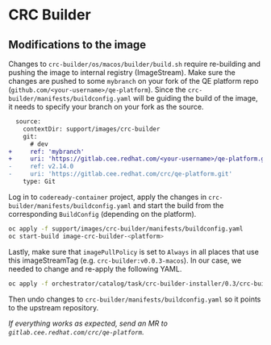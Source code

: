 # CRC Builder

## Modifications to the image

Changes to `crc-builder/os/macos/builder/build.sh` require re-building and pushing the image to internal registry (ImageStream). Make sure the changes are pushed to some `mybranch` on your fork of the QE platform repo (`github.com/<your-username>/qe-platform`). Since the `crc-builder/manifests/buildconfig.yaml` will be guiding the build of the image, it needs to specify your branch on your fork as the source. 

```diff
  source:
    contextDir: support/images/crc-builder
    git:
      # dev
+     ref: 'mybranch'
+     uri: 'https://gitlab.cee.redhat.com/<your-username>/qe-platform.git'
-     ref: v2.14.0
-     uri: 'https://gitlab.cee.redhat.com/crc/qe-platform.git'
    type: Git
```

Log in to `codeready-container` project, apply the changes in `crc-builder/manifests/buildconfig.yaml` and start the build from the corresponding `BuildConfig` (depending on the platform).

```bash
oc apply -f support/images/crc-builder/manifests/buildconfig.yaml
oc start-build image-crc-builder-<platform>
```

Lastly, make sure that `imagePullPolicy` is set to `Always` in all places that use this imageStreamTag (e.g. `crc-builder:v0.0.3-macos`). In our case, we needed to change and re-apply the following YAML. 

```bash
oc apply -f orchestrator/catalog/task/crc-builder-installer/0.3/crc-builder-installer.yaml
```

Then undo changes to `crc-builder/manifests/buildconfig.yaml` so it points to the upstream repository. 

_If everything works as expected, send an MR to `gitlab.cee.redhat.com/crc/qe-platform`._

